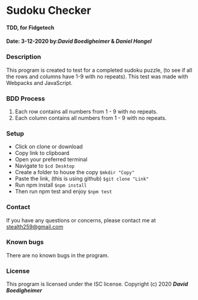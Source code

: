 # Sudoku Checker
#### TDD, for Fidgetech
#### Date: 3-12-2020  by:_**David Boedigheimer**_ & _**Daniel Hongel**_
### Description
This program is created to test for a completed sudoku puzzle, (to see if all the rows and columns have 1-9 with no repeats). This test was made with Webpacks and JavaScript.
### BDD Process
1. Each row contains all numbers from 1 - 9 with no repeats.
2. Each column contains all numbers from 1 - 9 with no repeats.
### Setup
* Click on clone or download
* Copy link to clipboard
* Open your preferred terminal
* Navigate to `$cd Desktop`
* Create a folder to house the copy `$mkdir "Copy"`
* Paste the link, (this is using github) `$git clone "Link"`
* Run npm install `$npm install`
* Then run npm test and enjoy `$npm test`
### Contact
If you have any questions or concerns, please contact me at stealth259@gmail.com
### Known bugs
There are no known bugs in the program.
### License
This program is licensed under the ISC license.
Copyright (c) 2020 _**David Boedigheimer**_
